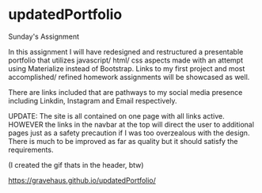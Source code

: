 # updatedPortfolio
Sunday's Assignment

In this assignment I will have redesigned and restructured a presentable portfolio that utilizes javascript/ html/ css aspects made with an attempt using Materialize instead of Bootstrap. Links to my first project and most accomplished/ refined homework assignments will be showcased as well.

There are links included that are pathways to my social media presence including Linkdin, Instagram and Email respectively.

UPDATE:
The site is all contained on one page with all links active. HOWEVER the links in the navbar at the top will direct the user to additional pages just as a safety precaution if I was too overzealous with the design. There is much to be improved as far as quality but it should satisfy the requirements.

(I created the gif thats in the header, btw)


https://gravehaus.github.io/updatedPortfolio/

